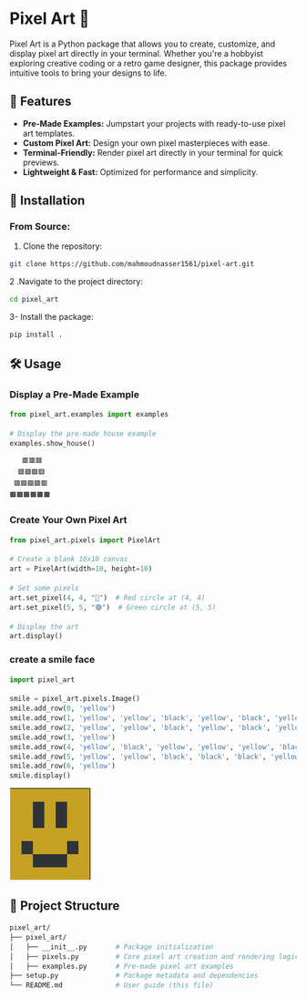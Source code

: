 # Pixel Art 🎨

Pixel Art is a Python package that allows you to create, customize, and display pixel art directly in your terminal. Whether you're a hobbyist exploring creative coding or a retro game designer, this package provides intuitive tools to bring your designs to life.

## 🌟 Features

- **Pre-Made Examples:** Jumpstart your projects with ready-to-use pixel art templates.
- **Custom Pixel Art:** Design your own pixel masterpieces with ease.
- **Terminal-Friendly:** Render pixel art directly in your terminal for quick previews.
- **Lightweight & Fast:** Optimized for performance and simplicity.

## 🚀 Installation

### From Source:

1. Clone the repository:

```bash
git clone https://github.com/mahmoudnasser1561/pixel-art.git
```

2 .Navigate to the project directory:

```bash
cd pixel_art
```

3- Install the package:

```
pip install .
```

## 🛠️ Usage

### Display a Pre-Made Example

```python
from pixel_art.examples import examples

# Display the pre-made house example
examples.show_house()
```
```
   🟥🟥🟥   
  🟥🟩🟩🟥  
 🟥🟩🟩🟩🟥 
🟫🟫🟫🟫🟫🟫
```



### Create Your Own Pixel Art

```python
from pixel_art.pixels import PixelArt

# Create a blank 10x10 canvas
art = PixelArt(width=10, height=10)

# Set some pixels
art.set_pixel(4, 4, "🔴")  # Red circle at (4, 4)
art.set_pixel(5, 5, "🟢")  # Green circle at (5, 5)

# Display the art
art.display()
```

### create a smile face
```python
import pixel_art

smile = pixel_art.pixels.Image()
smile.add_row(0, 'yellow')
smile.add_row(1, 'yellow', 'yellow', 'black', 'yellow', 'black', 'yellow', 'yellow')
smile.add_row(2, 'yellow', 'yellow', 'black', 'yellow', 'black', 'yellow', 'yellow')
smile.add_row(3, 'yellow')
smile.add_row(4, 'yellow', 'black', 'yellow', 'yellow', 'yellow', 'black', 'yellow')
smile.add_row(5, 'yellow', 'yellow', 'black', 'black', 'black', 'yellow', 'yellow')
smile.add_row(6, 'yellow')
smile.display()
```
![smile face](https://github.com/mahmoudnasser1561/pixel_art/blob/main/media_1_6763095104801fc879d120bf46dcbe32-f7e22cc25e0ad845.webp)


## 📁 Project Structure

```bash
pixel_art/
├── pixel_art/
│   ├── __init__.py       # Package initialization
│   ├── pixels.py         # Core pixel art creation and rendering logic
│   ├── examples.py       # Pre-made pixel art examples
├── setup.py              # Package metadata and dependencies
└── README.md             # User guide (this file)
```
